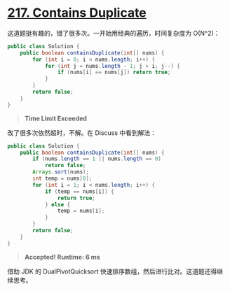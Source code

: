 # [217. Contains Duplicate](https://leetcode.com/problems/contains-duplicate/)

这道题挺有趣的，错了很多次。一开始用经典的遍历，时间复杂度为 O(N^2)：

```java
public class Solution {
    public boolean containsDuplicate(int[] nums) {
        for (int i = 0; i < nums.length; i++) {
            for (int j = nums.length - 1; j > i; j--) {
                if (nums[i] == nums[j]) return true;
            }
        }
        return false;
    }
}
```

> **Time Limit Exceeded**

改了很多次依然超时，不解。在 Discuss 中看到解法：

```java
public class Solution {
    public boolean containsDuplicate(int[] nums) {
        if (nums.length == 1 || nums.length == 0)
            return false;
        Arrays.sort(nums);
        int temp = nums[0];
        for (int i = 1; i < nums.length; i++) {
            if (temp == nums[i]) {
                return true;
            } else {
                temp = nums[i];
            }
        }
        return false;
    }
}
```

> **Accepted! Runtime: 6 ms**

借助 JDK 的 DualPivotQuicksort 快速排序数组，然后进行比对。这道题还得继续思考。